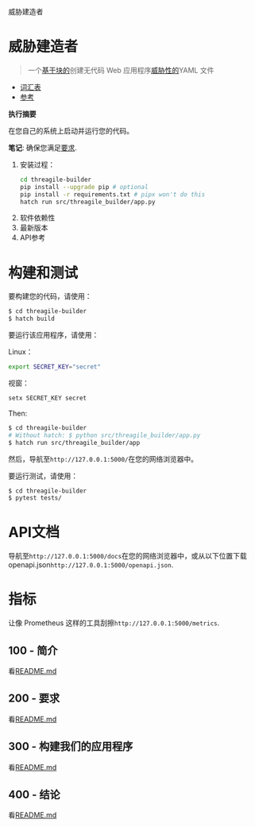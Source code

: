 威胁建造者

# 威胁建造者

> 一个[基于块的](https://developers.google.com/blockly)创建无代码 Web 应用程序[威胁性的](https://threagile.io)YAML 文件

-   [词汇表](./GLOSSARY.md)
-   [参考](./REFERENCES.md)

**执行摘要**

在您自己的系统上启动并运行您的代码。

**笔记**: 确保您满足[要求](./200/README.md).

1.  安装过程：
    ```bash
    cd threagile-builder
    pip install --upgrade pip # optional
    pip install -r requirements.txt # pipx won't do this
    hatch run src/threagile_builder/app.py
    ```
2.  软件依赖性
3.  最新版本
4.  API参考

# 构建和测试

要构建您的代码，请使用：

```bash
$ cd threagile-builder
$ hatch build
```

要运行该应用程序，请使用：

Linux：

```bash
export SECRET_KEY="secret"
```

视窗：

```bash
setx SECRET_KEY secret
```

Then:

```bash
$ cd threagile-builder
# Without hatch: $ python src/threagile_builder/app.py
$ hatch run src/threagile_builder/app
```

然后，导航至`http://127.0.0.1:5000/`在您的网络浏览器中。

要运行测试，请使用：

```bash
$ cd threagile-builder
$ pytest tests/
```

# API文档

导航至`http://127.0.0.1:5000/docs`在您的网络浏览器中，或从以下位置下载 openapi.json`http://127.0.0.1:5000/openapi.json`.

# 指标

让像 Prometheus 这样的工具刮擦`http://127.0.0.1:5000/metrics`.

## 100 - 简介

看[README.md](./100/README.md)

## 200 - 要求

看[README.md](./200/README.md)

## 300 - 构建我们的应用程序

看[README.md](./300/README.md)

## 400 - 结论

看[README.md](./400/README.md)
